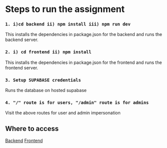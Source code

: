 # Steps to run the assignment

 ### `1. i)cd backend ii) npm install iii) npm run dev`
 This installs the dependencies in package.json for the backend and runs the backend server.

 ### `2. i) cd frontend ii) npm install`
 This installs the dependencies in package.json for the frontend and runs the frontend server. 

 ### `3. Setup SUPABASE credentials`
 Runs the database on hosted supabase

 ### `4. "/" route is for users, "/admin" route is for admins`
 Visit the above routes for user and admin impersonation

 

  ## Where to access 
[Backend](https://tuf-assignment-odc6.onrender.com/)
[Frontend](https://tuf-assignment-1-0wvw.onrender.com/)
